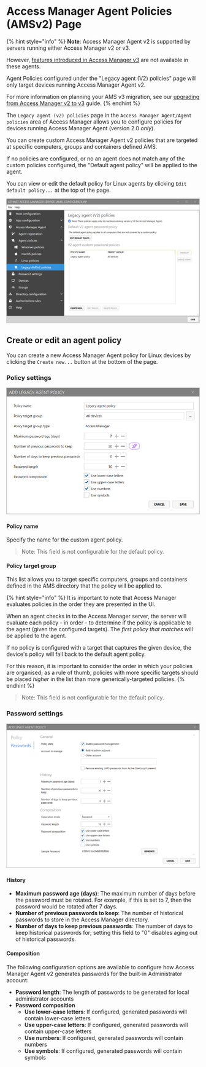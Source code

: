 # Access Manager Agent Policies (AMSv2) Page

{% hint style="info" %}
**Note**: Access Manager Agent v2 is supported by servers running either Access Manager v2 or v3.

However, [features introduced in Access Manager v3](../whats-new.md) are not available in these agents.

Agent Policies configured under the "Legacy agent (V2) policies" page will only target devices running Access Manager Agent v2.

For more information on planning your AMS v3 migration, see our [upgrading from Access Manager v2 to v3](./upgrading-from-v2.md) guide.
{% endhint %}

The `Legacy agent (v2) policies` page in the `Access Manager Agent/Agent policies` area of Access Manager allows you to configure policies for devices running Access Manager Agent (version 2.0 *only*).

You can create custom Access Manager Agent v2 policies that are targeted at specific computers, groups and containers defined AMS.

If no policies are configured, or no an agent does not match any of the custom policies configured, the "Default  agent policy" will be applied to the agent.

You can view or edit the default policy for Linux agents by clicking `Edit default policy...` at the top of the page.

![](../../images/ui-page-access-manager-agent-agent-policies-legacyv2-policies.png)

## Create or edit an agent policy

You can create a new Access Manager Agent policy for Linux devices by clicking the `Create new...` button at the bottom of the page.

### Policy settings

![](../../images/ui-page-access-manager-agent-agent-policies-legacyv2-policies-edit-policy.png)

#### Policy name

Specify the name for the custom agent policy.

> Note: This field is not configurable for the default policy.

#### Policy target group

This list allows you to target specific computers, groups and containers defined in the AMS directory  that the policy will be applied to.

{% hint style="info" %}
It is important to note that Access Manager evaluates policies in the order they are presented in the UI.

When an agent checks in to the Access Manager server, the server will evaluate each policy - in order - to determine if the policy is applicable to the agent (given the configured targets). The *first policy that matches* will be applied to the agent.

If no policy is configured with a target that captures the given device, the device's policy will fall back to the default agent policy.

For this reason, it is important to consider the order in which your policies are organised; as a rule of thumb, policies with more specific targets should be placed *higher* in the list than more generically-targeted policies.
{% endhint %}

> Note: This field is not configurable for the default policy.

### Password settings

![](../../images/ui-page-access-manager-agent-agent-policies-linux-policies-edit-passwords.png)

#### History

* __Maximum password age (days)__: The maximum number of days before the password must be rotated. For example, if this is set to 7, then the password would be rotated after 7 days.
* __Number of previous passwords to keep__: The number of historical passwords to store in the Access Manager directory.
* __Number of days to keep previous passwords__: The number of days to keep historical passwords for; setting this field to "0" disables aging out of historical passwords.

#### Composition

The following configuration options are available to configure how Access Manager Agent v2 generates passwords for the built-in Administrator account:

* __Password length__: The length of passwords to be generated for local administrator accounts
* __Password composition__
    * __Use lower-case letters__: If configured, generated passwords will contain lower-case letters
    * __Use upper-case letters__: If configured, generated passwords will contain upper-case letters
    * __Use numbers__: If configured, generated passwords will contain numbers
    * __Use symbols__: If configured, generated passwords will contain symbols